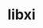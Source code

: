 ---
title: "libxi"
layout: cache
categories: [package, develop-2025-04-13]
meta: {"compilers": ["gcc@11.4.0"], "num_specs": 3, "num_specs_by_stack": {"e4s": 2, "hep": 1, "root": 3}, "oss": ["ubuntu22.04"], "platforms": ["linux"], "stacks": ["e4s", "hep", "root"], "targets": ["x86_64_v3"], "versions": ["1.7.10"]}
spec_details: [{"compiler": "gcc@11.4.0", "hash": "7rlw7pbrwufslhdr2wh2tsiafdagds45", "os": "ubuntu22.04", "platform": "linux", "size": "-", "stacks": ["e4s", "root"], "target": "x86_64_v3", "variants": ["build_system=autotools"], "versions": ["1.7.10"]}, {"compiler": "gcc@11.4.0", "hash": "leosbjf4v253teab66kz7orccddcikrz", "os": "ubuntu22.04", "platform": "linux", "size": "-", "stacks": ["e4s", "root"], "target": "x86_64_v3", "variants": ["build_system=autotools"], "versions": ["1.7.10"]}, {"compiler": "gcc@11.4.0", "hash": "mz524f4lyqht5d7jjksqe5yi4tjuwfja", "os": "ubuntu22.04", "platform": "linux", "size": "-", "stacks": ["hep", "root"], "target": "x86_64_v3", "variants": ["build_system=autotools"], "versions": ["1.7.10"]}]
---